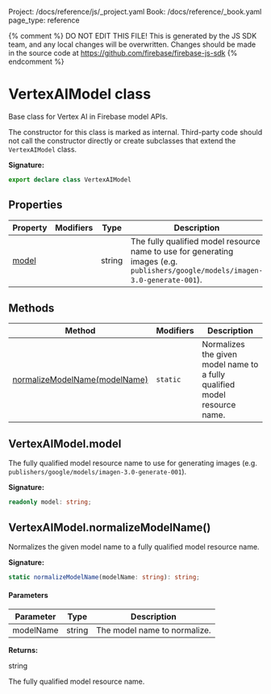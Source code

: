 Project: /docs/reference/js/_project.yaml
Book: /docs/reference/_book.yaml
page_type: reference

{% comment %}
DO NOT EDIT THIS FILE!
This is generated by the JS SDK team, and any local changes will be
overwritten. Changes should be made in the source code at
https://github.com/firebase/firebase-js-sdk
{% endcomment %}

# VertexAIModel class
Base class for Vertex AI in Firebase model APIs.

The constructor for this class is marked as internal. Third-party code should not call the constructor directly or create subclasses that extend the `VertexAIModel` class.

<b>Signature:</b>

```typescript
export declare class VertexAIModel 
```

## Properties

|  Property | Modifiers | Type | Description |
|  --- | --- | --- | --- |
|  [model](./vertexai.vertexaimodel.md#vertexaimodelmodel) |  | string | The fully qualified model resource name to use for generating images (e.g. <code>publishers/google/models/imagen-3.0-generate-001</code>). |

## Methods

|  Method | Modifiers | Description |
|  --- | --- | --- |
|  [normalizeModelName(modelName)](./vertexai.vertexaimodel.md#vertexaimodelnormalizemodelname) | <code>static</code> | Normalizes the given model name to a fully qualified model resource name. |

## VertexAIModel.model

The fully qualified model resource name to use for generating images (e.g. `publishers/google/models/imagen-3.0-generate-001`<!-- -->).

<b>Signature:</b>

```typescript
readonly model: string;
```

## VertexAIModel.normalizeModelName()

Normalizes the given model name to a fully qualified model resource name.

<b>Signature:</b>

```typescript
static normalizeModelName(modelName: string): string;
```

#### Parameters

|  Parameter | Type | Description |
|  --- | --- | --- |
|  modelName | string | The model name to normalize. |

<b>Returns:</b>

string

The fully qualified model resource name.

